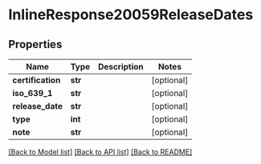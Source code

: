 # InlineResponse20059ReleaseDates

## Properties
Name | Type | Description | Notes
------------ | ------------- | ------------- | -------------
**certification** | **str** |  | [optional] 
**iso_639_1** | **str** |  | [optional] 
**release_date** | **str** |  | [optional] 
**type** | **int** |  | [optional] 
**note** | **str** |  | [optional] 

[[Back to Model list]](../README.md#documentation-for-models) [[Back to API list]](../README.md#documentation-for-api-endpoints) [[Back to README]](../README.md)

